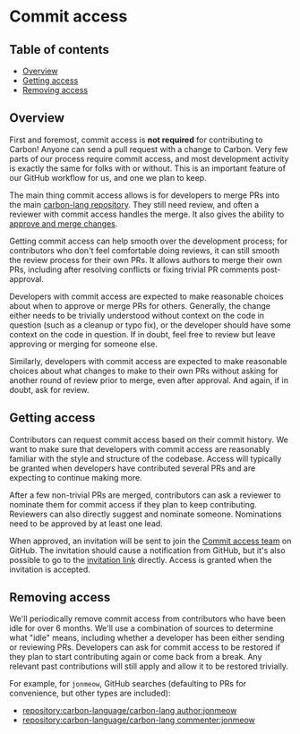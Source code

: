 # Commit access

<!--
Part of the Carbon Language project, under the Apache License v2.0 with LLVM
Exceptions. See /LICENSE for license information.
SPDX-License-Identifier: Apache-2.0 WITH LLVM-exception
-->

<!-- toc -->

## Table of contents

-   [Overview](#overview)
-   [Getting access](#getting-access)
-   [Removing access](#removing-access)

<!-- tocstop -->

## Overview

First and foremost, commit access is **not required** for contributing to
Carbon! Anyone can send a pull request with a change to Carbon. Very few parts
of our process require commit access, and most development activity is exactly
the same for folks with or without. This is an important feature of our GitHub
workflow for us, and one we plan to keep.

The main thing commit access allows is for developers to merge PRs into the main
[carbon-lang repository](https://github.com/carbon-language/carbon-lang/). They
still need review, and often a reviewer with commit access handles the merge. It
also gives the ability to [approve and merge changes](code_review.md).

Getting commit access can help smooth over the development process; for
contributors who don't feel comfortable doing reviews, it can still smooth the
review process for their own PRs. It allows authors to merge their own PRs,
including after resolving conflicts or fixing trivial PR comments post-approval.

Developers with commit access are expected to make reasonable choices about when
to approve or merge PRs for others. Generally, the change either needs to be
trivially understood without context on the code in question (such as a cleanup
or typo fix), or the developer should have some context on the code in question.
If in doubt, feel free to review but leave approving or merging for someone
else.

Similarly, developers with commit access are expected to make reasonable choices
about what changes to make to their own PRs without asking for another round of
review prior to merge, even after approval. And again, if in doubt, ask for
review.

## Getting access

Contributors can request commit access based on their commit history. We want to
make sure that developers with commit access are reasonably familiar with the
style and structure of the codebase. Access will typically be granted when
developers have contributed several PRs and are expecting to continue making
more.

After a few non-trivial PRs are merged, contributors can ask a reviewer to
nominate them for commit access if they plan to keep contributing. Reviewers can
also directly suggest and nominate someone. Nominations need to be approved by
at least one lead.

When approved, an invitation will be sent to join the
[Commit access team](https://github.com/orgs/carbon-language/teams/commit-access)
on GitHub. The invitation should cause a notification from GitHub, but it's also
possible to go to the
[invitation link](https://github.com/orgs/carbon-language/invitation) directly.
Access is granted when the invitation is accepted.

## Removing access

We'll periodically remove commit access from contributors who have been idle for
over 6 months. We'll use a combination of sources to determine what "idle"
means, including whether a developer has been either sending or reviewing PRs.
Developers can ask for commit access to be restored if they plan to start
contributing again or come back from a break. Any relevant past contributions
will still apply and allow it to be restored trivially.

For example, for `jonmeow`, GitHub searches (defaulting to PRs for convenience,
but other types are included):

-   [repository:carbon-language/carbon-lang author:jonmeow](https://github.com/search?q=repository%3Acarbon-language%2Fcarbon-lang+author%3Ajonmeow&type=pullrequests)
-   [repository:carbon-language/carbon-lang commenter:jonmeow](https://github.com/search?q=repository%3Acarbon-language%2Fcarbon-lang+commenter%3Ajonmeow&type=pullrequests)
